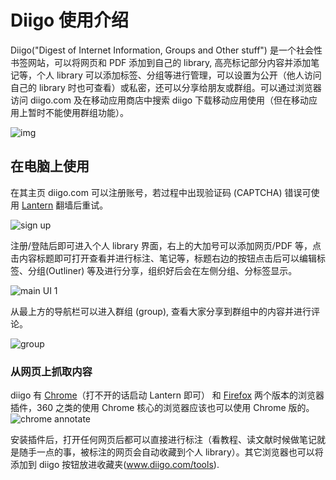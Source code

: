 # Diigo 使用介绍

Diigo("Digest of Internet Information, Groups and Other stuff") 是一个社会性书签网站，可以将网页和 PDF 添加到自己的 library, 高亮标记部分内容并添加笔记等，个人 library 可以添加标签、分组等进行管理，可以设置为公开（他人访问自己的 library 时也可查看）或私密，还可以分享给朋友或群组。可以通过浏览器访问 diigo.com 及在移动应用商店中搜索 diigo 下载移动应用使用（但在移动应用上暂时不能使用群组功能）。

![img](https://www.diigo.com/images/homepage/diigo-evolution.png)



## 在电脑上使用

在其主页 diigo.com 可以注册账号，若过程中出现验证码 (CAPTCHA) 错误可使用 [Lantern](https://github.com/getlantern/lantern/blob/devel/README.md) 翻墙后重试。

![sign up](http://onbw5mnbl.bkt.clouddn.com/sign%20up.png "sign up")

注册/登陆后即可进入个人 library 界面，右上的大加号可以添加网页/PDF 等，点击内容标题即可打开查看并进行标注、笔记等，标题右边的按钮点击后可以编辑标签、分组(Outliner) 等及进行分享，组织好后会在左侧分组、分标签显示。

![main UI 1](http://onbw5mnbl.bkt.clouddn.com/main%20UI%201.png)

从最上方的导航栏可以进入群组 (group), 查看大家分享到群组中的内容并进行评论。

![group](http://onbw5mnbl.bkt.clouddn.com/group.png)

### 从网页上抓取内容

diigo 有 [Chrome](https://chrome.google.com/webstore/detail/diigo-web-collector-captu/pnhplgjpclknigjpccbcnmicgcieojbh)（打不开的话启动 Lantern 即可） 和 [Firefox](https://addons.mozilla.org/en-US/firefox/addon/diigo-web-collector/?src=ss) 两个版本的浏览器插件，360 之类的使用 Chrome 核心的浏览器应该也可以使用 Chrome 版的。![chrome annotate](http://onbw5mnbl.bkt.clouddn.com/chrome%20annotate.png)

安装插件后，打开任何网页后都可以直接进行标注（看教程、读文献时候做笔记就是随手一点的事，被标注的网页会自动收藏到个人 library）。其它浏览器也可以将添加到 diigo 按钮放进收藏夹(www.diigo.com/tools).






